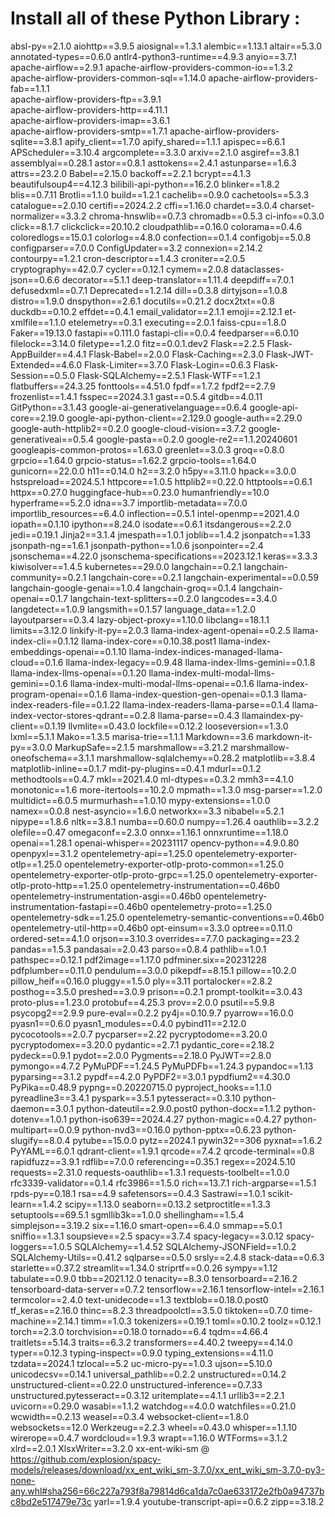 # Install all of these Python Library :
absl-py==2.1.0
aiohttp==3.9.5
aiosignal==1.3.1
alembic==1.13.1
altair==5.3.0
annotated-types==0.6.0
antlr4-python3-runtime==4.9.3
anyio==3.7.1
apache-airflow==2.9.1
apache-airflow-providers-common-io==1.3.2  
apache-airflow-providers-common-sql==1.14.0
apache-airflow-providers-fab==1.1.1        
apache-airflow-providers-ftp==3.9.1        
apache-airflow-providers-http==4.11.1      
apache-airflow-providers-imap==3.6.1       
apache-airflow-providers-smtp==1.7.1
apache-airflow-providers-sqlite==3.8.1
apify_client==1.7.0
apify_shared==1.1.1
apispec==6.6.1
APScheduler==3.10.4
argcomplete==3.3.0
arxiv==2.1.0
asgiref==3.8.1
assemblyai==0.28.1
astor==0.8.1
asttokens==2.4.1
astunparse==1.6.3
attrs==23.2.0
Babel==2.15.0
backoff==2.2.1
bcrypt==4.1.3
beautifulsoup4==4.12.3
bilibili-api-python==16.2.0
blinker==1.8.2
blis==0.7.11
Brotli==1.1.0
build==1.2.1
cachelib==0.9.0
cachetools==5.3.3
catalogue==2.0.10
certifi==2024.2.2
cffi==1.16.0
chardet==3.0.4
charset-normalizer==3.3.2
chroma-hnswlib==0.7.3
chromadb==0.5.3
ci-info==0.3.0
click==8.1.7
clickclick==20.10.2
cloudpathlib==0.16.0
colorama==0.4.6
coloredlogs==15.0.1
colorlog==4.8.0
confection==0.1.4
configobj==5.0.8
configparser==7.0.0
ConfigUpdater==3.2
connexion==2.14.2
contourpy==1.2.1
cron-descriptor==1.4.3
croniter==2.0.5
cryptography==42.0.7
cycler==0.12.1
cymem==2.0.8
dataclasses-json==0.6.6
decorator==5.1.1
deep-translator==1.11.4
deepdiff==7.0.1
defusedxml==0.7.1
Deprecated==1.2.14
dill==0.3.8
dirtyjson==1.0.8
distro==1.9.0
dnspython==2.6.1
docutils==0.21.2
docx2txt==0.8
duckdb==0.10.2
effdet==0.4.1
email_validator==2.1.1
emoji==2.12.1
et-xmlfile==1.1.0
etelemetry==0.3.1
executing==2.0.1
faiss-cpu==1.8.0
Faker==19.13.0
fastapi==0.111.0
fastapi-cli==0.0.4
feedparser==6.0.10
filelock==3.14.0
filetype==1.2.0
fitz==0.0.1.dev2
Flask==2.2.5
Flask-AppBuilder==4.4.1
Flask-Babel==2.0.0
Flask-Caching==2.3.0
Flask-JWT-Extended==4.6.0
Flask-Limiter==3.7.0
Flask-Login==0.6.3
Flask-Session==0.5.0
Flask-SQLAlchemy==2.5.1
Flask-WTF==1.2.1
flatbuffers==24.3.25
fonttools==4.51.0
fpdf==1.7.2
fpdf2==2.7.9
frozenlist==1.4.1
fsspec==2024.3.1
gast==0.5.4
gitdb==4.0.11
GitPython==3.1.43
google-ai-generativelanguage==0.6.4
google-api-core==2.19.0
google-api-python-client==2.129.0
google-auth==2.29.0
google-auth-httplib2==0.2.0
google-cloud-vision==3.7.2
google-generativeai==0.5.4
google-pasta==0.2.0
google-re2==1.1.20240601
googleapis-common-protos==1.63.0
greenlet==3.0.3
groq==0.8.0
grpcio==1.64.0
grpcio-status==1.62.2
grpcio-tools==1.64.0
gunicorn==22.0.0
h11==0.14.0
h2==3.2.0
h5py==3.11.0
hpack==3.0.0
hstspreload==2024.5.1
httpcore==1.0.5
httplib2==0.22.0
httptools==0.6.1
httpx==0.27.0
huggingface-hub==0.23.0
humanfriendly==10.0
hyperframe==5.2.0
idna==3.7
importlib-metadata==7.0.0
importlib_resources==6.4.0
inflection==0.5.1
intel-openmp==2021.4.0
iopath==0.1.10
ipython==8.24.0
isodate==0.6.1
itsdangerous==2.2.0
jedi==0.19.1
Jinja2==3.1.4
jmespath==1.0.1
joblib==1.4.2
jsonpatch==1.33
jsonpath-ng==1.6.1
jsonpath-python==1.0.6
jsonpointer==2.4
jsonschema==4.22.0
jsonschema-specifications==2023.12.1
keras==3.3.3
kiwisolver==1.4.5
kubernetes==29.0.0
langchain==0.2.1
langchain-community==0.2.1
langchain-core==0.2.1
langchain-experimental==0.0.59
langchain-google-genai==1.0.4
langchain-groq==0.1.4
langchain-openai==0.1.7
langchain-text-splitters==0.2.0
langcodes==3.4.0
langdetect==1.0.9
langsmith==0.1.57
language_data==1.2.0
layoutparser==0.3.4
lazy-object-proxy==1.10.0
libclang==18.1.1
limits==3.12.0
linkify-it-py==2.0.3
llama-index-agent-openai==0.2.5
llama-index-cli==0.1.12
llama-index-core==0.10.38.post1
llama-index-embeddings-openai==0.1.10
llama-index-indices-managed-llama-cloud==0.1.6
llama-index-legacy==0.9.48
llama-index-llms-gemini==0.1.8
llama-index-llms-openai==0.1.20
llama-index-multi-modal-llms-gemini==0.1.6
llama-index-multi-modal-llms-openai==0.1.6
llama-index-program-openai==0.1.6
llama-index-question-gen-openai==0.1.3
llama-index-readers-file==0.1.22
llama-index-readers-llama-parse==0.1.4
llama-index-vector-stores-qdrant==0.2.8
llama-parse==0.4.3
llamaindex-py-client==0.1.19
llvmlite==0.43.0
lockfile==0.12.2
looseversion==1.3.0
lxml==5.1.1
Mako==1.3.5
marisa-trie==1.1.1
Markdown==3.6
markdown-it-py==3.0.0
MarkupSafe==2.1.5
marshmallow==3.21.2
marshmallow-oneofschema==3.1.1
marshmallow-sqlalchemy==0.28.2
matplotlib==3.8.4
matplotlib-inline==0.1.7
mdit-py-plugins==0.4.1
mdurl==0.1.2
methodtools==0.4.7
mkl==2021.4.0
ml-dtypes==0.3.2
mmh3==4.1.0
monotonic==1.6
more-itertools==10.2.0
mpmath==1.3.0
msg-parser==1.2.0
multidict==6.0.5
murmurhash==1.0.10
mypy-extensions==1.0.0
namex==0.0.8
nest-asyncio==1.6.0
networkx==3.3
nibabel==5.2.1
nipype==1.8.6
nltk==3.8.1
numba==0.60.0
numpy==1.26.4
oauthlib==3.2.2
olefile==0.47
omegaconf==2.3.0
onnx==1.16.1
onnxruntime==1.18.0
openai==1.28.1
openai-whisper==20231117
opencv-python==4.9.0.80
openpyxl==3.1.2
opentelemetry-api==1.25.0
opentelemetry-exporter-otlp==1.25.0
opentelemetry-exporter-otlp-proto-common==1.25.0
opentelemetry-exporter-otlp-proto-grpc==1.25.0
opentelemetry-exporter-otlp-proto-http==1.25.0
opentelemetry-instrumentation==0.46b0
opentelemetry-instrumentation-asgi==0.46b0
opentelemetry-instrumentation-fastapi==0.46b0
opentelemetry-proto==1.25.0
opentelemetry-sdk==1.25.0
opentelemetry-semantic-conventions==0.46b0
opentelemetry-util-http==0.46b0
opt-einsum==3.3.0
optree==0.11.0
ordered-set==4.1.0
orjson==3.10.3
overrides==7.7.0
packaging==23.2
pandas==1.5.3
pandasai==2.0.43
parso==0.8.4
pathlib==1.0.1
pathspec==0.12.1
pdf2image==1.17.0
pdfminer.six==20231228
pdfplumber==0.11.0
pendulum==3.0.0
pikepdf==8.15.1
pillow==10.2.0
pillow_heif==0.16.0
pluggy==1.5.0
ply==3.11
portalocker==2.8.2
posthog==3.5.0
preshed==3.0.9
prison==0.2.1
prompt-toolkit==3.0.43
proto-plus==1.23.0
protobuf==4.25.3
prov==2.0.0
psutil==5.9.8
psycopg2==2.9.9
pure-eval==0.2.2
py4j==0.10.9.7
pyarrow==16.0.0
pyasn1==0.6.0
pyasn1_modules==0.4.0
pybind11==2.12.0
pycocotools==2.0.7
pycparser==2.22
pycryptodome==3.20.0
pycryptodomex==3.20.0
pydantic==2.7.1
pydantic_core==2.18.2
pydeck==0.9.1
pydot==2.0.0
Pygments==2.18.0
PyJWT==2.8.0
pymongo==4.7.2
PyMuPDF==1.24.5
PyMuPDFb==1.24.3
pypandoc==1.13
pyparsing==3.1.2
pypdf==4.2.0
PyPDF2==3.0.1
pypdfium2==4.30.0
PyPika==0.48.9
pypng==0.20220715.0
pyproject_hooks==1.1.0
pyreadline3==3.4.1
pyspark==3.5.1
pytesseract==0.3.10
python-daemon==3.0.1
python-dateutil==2.9.0.post0
python-docx==1.1.2
python-dotenv==1.0.1
python-iso639==2024.4.27
python-magic==0.4.27
python-multipart==0.0.9
python-nvd3==0.16.0
python-pptx==0.6.23
python-slugify==8.0.4
pytube==15.0.0
pytz==2024.1
pywin32==306
pyxnat==1.6.2
PyYAML==6.0.1
qdrant-client==1.9.1
qrcode==7.4.2
qrcode-terminal==0.8
rapidfuzz==3.9.1
rdflib==7.0.0
referencing==0.35.1
regex==2024.5.10
requests==2.31.0
requests-oauthlib==1.3.1
requests-toolbelt==1.0.0
rfc3339-validator==0.1.4
rfc3986==1.5.0
rich==13.7.1
rich-argparse==1.5.1
rpds-py==0.18.1
rsa==4.9
safetensors==0.4.3
Sastrawi==1.0.1
scikit-learn==1.4.2
scipy==1.13.0
seaborn==0.13.2
setproctitle==1.3.3
setuptools==69.5.1
sgmllib3k==1.0.0
shellingham==1.5.4
simplejson==3.19.2
six==1.16.0
smart-open==6.4.0
smmap==5.0.1
sniffio==1.3.1
soupsieve==2.5
spacy==3.7.4
spacy-legacy==3.0.12
spacy-loggers==1.0.5
SQLAlchemy==1.4.52
SQLAlchemy-JSONField==1.0.2
SQLAlchemy-Utils==0.41.2
sqlparse==0.5.0
srsly==2.4.8
stack-data==0.6.3
starlette==0.37.2
streamlit==1.34.0
striprtf==0.0.26
sympy==1.12
tabulate==0.9.0
tbb==2021.12.0
tenacity==8.3.0
tensorboard==2.16.2
tensorboard-data-server==0.7.2
tensorflow==2.16.1
tensorflow-intel==2.16.1
termcolor==2.4.0
text-unidecode==1.3
textblob==0.18.0.post0
tf_keras==2.16.0
thinc==8.2.3
threadpoolctl==3.5.0
tiktoken==0.7.0
time-machine==2.14.1
timm==1.0.3
tokenizers==0.19.1
toml==0.10.2
toolz==0.12.1
torch==2.3.0
torchvision==0.18.0
tornado==6.4
tqdm==4.66.4
traitlets==5.14.3
traits==6.3.2
transformers==4.40.2
tweepy==4.14.0
typer==0.12.3
typing-inspect==0.9.0
typing_extensions==4.11.0
tzdata==2024.1
tzlocal==5.2
uc-micro-py==1.0.3
ujson==5.10.0
unicodecsv==0.14.1
universal_pathlib==0.2.2
unstructured==0.14.2
unstructured-client==0.22.0
unstructured-inference==0.7.33
unstructured.pytesseract==0.3.12
uritemplate==4.1.1
urllib3==2.2.1
uvicorn==0.29.0
wasabi==1.1.2
watchdog==4.0.0
watchfiles==0.21.0
wcwidth==0.2.13
weasel==0.3.4
websocket-client==1.8.0
websockets==12.0
Werkzeug==2.2.3
wheel==0.43.0
whisper==1.1.10
wirerope==0.4.7
wordcloud==1.9.3
wrapt==1.16.0
WTForms==3.1.2
xlrd==2.0.1
XlsxWriter==3.2.0
xx-ent-wiki-sm @ https://github.com/explosion/spacy-models/releases/download/xx_ent_wiki_sm-3.7.0/xx_ent_wiki_sm-3.7.0-py3-none-any.whl#sha256=66c227a793f8a79814d6ca1da7c0ae633172e2fb0a94737bc8bd2e517479e73c
yarl==1.9.4
youtube-transcript-api==0.6.2
zipp==3.18.2
